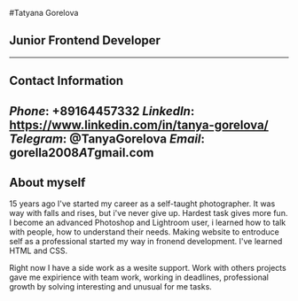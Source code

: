 #Tatyana Gorelova
## Junior Frontend Developer
---
## Contact Information
*Phone*: +89164457332
*LinkedIn*: https://www.linkedin.com/in/tanya-gorelova/
*Telegram*: @TanyaGorelova
*Email*: gorella2008*AT*gmail.com
--
## About myself

15 years ago I've started my career as a self-taught photographer.  It was way with falls and rises, but i've never give up. Hardest task gives more fun. I become an advanced Photoshop and Lightroom user, i learned how to talk with people, how to understand their needs. Making website to entroduce self as a professional started my way in fronend development. I've learned HTML and CSS.

Right now I have a side work as a wesite support. Work with others projects gave me expirience with team work, working in deadlines, professional growth by solving interesting and unusual for me tasks.
